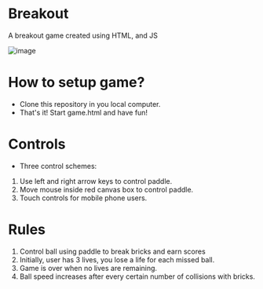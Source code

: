 # Breakout
A breakout game created using HTML, and JS

![image](https://github.com/sanketgupta1000/Breakout/assets/114371369/c2e756c1-17de-4cd9-b33b-f4fbfac6ab2d)

# How to setup game?
- Clone this repository in you local computer.
- That's it! Start game.html and have fun!

# Controls
- Three control schemes:
1. Use left and right arrow keys to control paddle.
2. Move mouse inside red canvas box to control paddle.
3. Touch controls for mobile phone users.

# Rules
1. Control ball using paddle to break bricks and earn scores
2. Initially, user has 3 lives, you lose a life for each missed ball.
3. Game is over when no lives are remaining.
4. Ball speed increases after every certain number of collisions with bricks.
